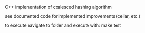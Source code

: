 C++ implementation of coalesced hashing algorithm

see documented code for implemented improvements (cellar, etc.)

to execute navigate to folder and execute with: make test
